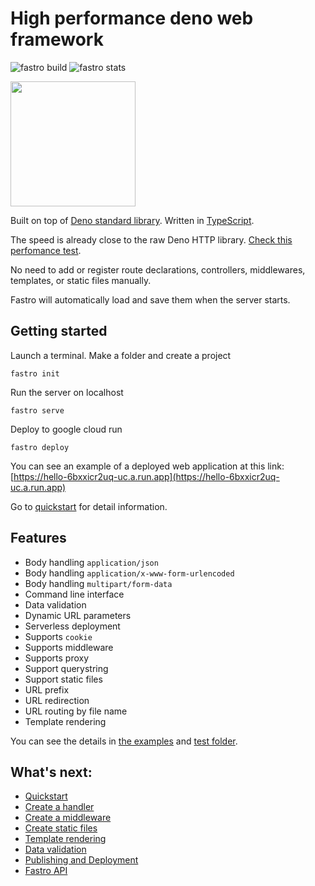 # High performance deno web framework 
![][build] ![][stats]

<img src=https://raw.githubusercontent.com/fastrojs/fastro/gh-pages/public/logo.svg height="200px">

Built on top of [Deno standard library](https://deno.land/std@0.74.0). Written in [TypeScript](https://www.typescriptlang.org/).

The speed is already close to the raw Deno HTTP library. [Check this perfomance test](https://fastro.dev/docs/perfomance).

No need to add or register route declarations, controllers, middlewares, templates, or static files manually.

Fastro will automatically load and save them when the server starts.

## Getting started

Launch a terminal. Make a folder and create a project
```
fastro init
```
Run the server on localhost
```
fastro serve
```
Deploy to google cloud run
```
fastro deploy
```

You can see an example of a deployed web application at this link:  
[https://hello-6bxxicr2uq-uc.a.run.app](https://hello-6bxxicr2uq-uc.a.run.app)

Go to [quickstart](https://fastro.dev/docs/quickstart) for detail information.

## Features
- Body handling `application/json`
- Body handling `application/x-www-form-urlencoded`
- Body handling `multipart/form-data`
- Command line interface
- Data validation
- Dynamic URL parameters
- Serverless deployment
- Supports `cookie`
- Supports middleware
- Supports proxy
- Support querystring
- Support static files
- URL prefix
- URL redirection
- URL routing by file name
- Template rendering

You can see the details in [the examples](https://github.com/fastrodev/fastro/blob/master/services) and [test folder](https://github.com/fastrodev/fastro/blob/master/test).

## What's next:
- [Quickstart](https://fastro.dev/docs/quickstart)
- [Create a handler](https://fastro.dev/docs/handler)
- [Create a middleware](https://fastro.dev/docs/middleware)
- [Create static files](https://fastro.dev/docs/static)
- [Template rendering](https://fastro.dev/docs/rendering)
- [Data validation](https://fastro.dev/docs/validation)
- [Publishing and Deployment](https://fastro.dev/docs/deployment)
- [Fastro API](https://fastro.dev/docs/api)

[build]: https://github.com/fastrodev/fastro/workflows/ci/badge.svg?branch=master "fastro build"
[stats]: https://img.shields.io/endpoint?url=https%3A%2F%2Fraw.fastro.dev%2Fstats "fastro stats"

